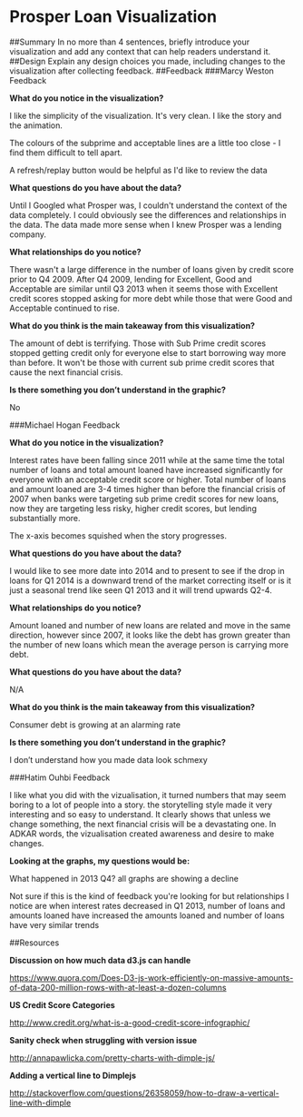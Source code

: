 # Prosper Loan Visualization
##Summary
In no more than 4 sentences, briefly introduce your visualization and add any context that can help readers understand it.
##Design
Explain any design choices you made, including changes to the visualization after collecting feedback.
##Feedback
###Marcy Weston Feedback

**What do you notice in the visualization?**

I like the simplicity of the visualization. It's very clean. I like the story and the animation.

The colours of the subprime and acceptable lines are a little too close - I find them difficult to tell apart.

A refresh/replay button would be helpful as I'd like to review the data

**What questions do you have about the data?**

Until I Googled what Prosper was, I couldn't understand the context of the data completely.   I could obviously see the differences and relationships in the data. The data made more sense when I knew Prosper was a lending company.

**What relationships do you notice?**

There wasn't a large difference in the number of loans given by credit score prior to Q4 2009. After Q4 2009, lending for Excellent, Good and Acceptable are similar until Q3 2013 when it seems those with Excellent credit scores stopped asking for more debt while those that were Good and Acceptable continued to rise.

**What do you think is the main takeaway from this visualization?**

The amount of debt is terrifying. Those with Sub Prime credit scores stopped getting credit only for everyone else to start borrowing way more than before. It won't be those with current sub prime credit scores that cause the next financial crisis.

**Is there something you don’t understand in the graphic?**

No

###Michael Hogan Feedback

**What do you notice in the visualization?**

Interest rates have been falling since 2011 while at the same time the total number of loans and total amount loaned have increased significantly for everyone with an acceptable credit score or higher. Total number of loans and amount loaned are 3-4 times higher than before the financial crisis of 2007 when banks were targeting sub prime credit scores for new loans, now they are targeting less risky, higher credit scores, but lending substantially more.

The x-axis becomes squished when the story progresses.

**What questions do you have about the data?**

I would like to see more date into 2014 and to present to see if the drop in loans for Q1 2014 is a downward trend of the market correcting itself or is it just a seasonal trend like seen Q1 2013 and it will trend upwards Q2-4.

**What relationships do you notice?**

Amount loaned and number of new loans are related and move in the same direction, however since 2007, it looks like the debt has grown greater than the number of new loans which mean the average person is carrying more debt.

**What questions do you have about the data?**

N/A

**What do you think is the main takeaway from this visualization?**

Consumer debt is growing at an alarming rate

**Is there something you don’t understand in the graphic?**

I don’t understand how you made data look schmexy

###Hatim Ouhbi Feedback

I like what you did with the vizualisation, it turned numbers that may seem boring to a lot of people into a story. the storytelling style made it very interesting and so easy to understand. It clearly shows that unless we change something, the next financial crisis will be a devastating one. In ADKAR words, the vizualisation created awareness and desire to make changes.

**Looking at the graphs, my questions would be:** 

What happened in 2013 Q4? all graphs are showing a decline

Not sure if this is the kind of feedback you're looking for but relationships I notice are
when interest rates decreased in Q1 2013, number of loans and amounts loaned have increased
the amounts loaned and number of loans have very similar trends

##Resources

**Discussion on how much data d3.js can handle**

https://www.quora.com/Does-D3-js-work-efficiently-on-massive-amounts-of-data-200-million-rows-with-at-least-a-dozen-columns

**US Credit Score Categories**

http://www.credit.org/what-is-a-good-credit-score-infographic/

**Sanity check when struggling with version issue**

http://annapawlicka.com/pretty-charts-with-dimple-js/

**Adding a vertical line to Dimplejs**

http://stackoverflow.com/questions/26358059/how-to-draw-a-vertical-line-with-dimple
